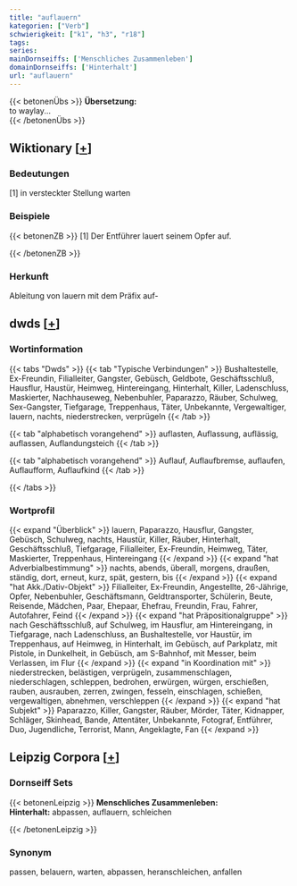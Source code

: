 ```yaml
---
title: "auflauern"
kategorien: ["Verb"]
schwierigkeit: ["k1", "h3", "r18"]
tags:
series:
mainDornseiffs: ['Menschliches Zusammenleben']
domainDornseiffs: ['Hinterhalt']
url: "auflauern"
---
```


{{< betonenÜbs >}}
**Übersetzung:**  
to waylay...  
{{< /betonenÜbs >}}

## Wiktionary [[+](https://de.wiktionary.org/wiki/auflauern)]

### Bedeutungen
[1] in versteckter Stellung warten  

### Beispiele
{{< betonenZB >}}
[1] Der Entführer lauert seinem Opfer auf.  

{{< /betonenZB >}}
### Herkunft
Ableitung von lauern mit dem Präfix auf-  



## dwds [[+](https://www.dwds.de/wb/auflauern)]

### Wortinformation
{{< tabs "Dwds" >}}
{{< tab "Typische Verbindungen" >}}
Bushaltestelle, Ex-Freundin, Filialleiter, Gangster, Gebüsch, Geldbote, Geschäftsschluß, Hausflur, Haustür, Heimweg, Hintereingang, Hinterhalt, Killer, Ladenschluss, Maskierter, Nachhauseweg, Nebenbuhler, Paparazzo, Räuber, Schulweg, Sex-Gangster, Tiefgarage, Treppenhaus, Täter, Unbekannte, Vergewaltiger, lauern, nachts, niederstrecken, verprügeln
{{< /tab >}}

{{< tab "alphabetisch vorangehend" >}}
auflasten, Auflassung, auflässig, auflassen, Auflandungsteich
{{< /tab >}}

{{< tab "alphabetisch vorangehend" >}}
Auflauf, Auflaufbremse, auflaufen, Auflaufform, Auflaufkind
{{< /tab >}}

{{< /tabs >}}

### Wortprofil
{{< expand "Überblick" >}} lauern, Paparazzo, Hausflur, Gangster, Gebüsch, Schulweg, nachts, Haustür, Killer, Räuber, Hinterhalt, Geschäftsschluß, Tiefgarage, Filialleiter, Ex-Freundin, Heimweg, Täter, Maskierter, Treppenhaus, Hintereingang {{< /expand >}}
{{< expand "hat Adverbialbestimmung" >}} nachts, abends, überall, morgens, draußen, ständig, dort, erneut, kurz, spät, gestern, bis {{< /expand >}}
{{< expand "hat Akk./Dativ-Objekt" >}} Filialleiter, Ex-Freundin, Angestellte, 26-Jährige, Opfer, Nebenbuhler, Geschäftsmann, Geldtransporter, Schülerin, Beute, Reisende, Mädchen, Paar, Ehepaar, Ehefrau, Freundin, Frau, Fahrer, Autofahrer, Feind {{< /expand >}}
{{< expand "hat Präpositionalgruppe" >}} nach Geschäftsschluß, auf Schulweg, im Hausflur, am Hintereingang, in Tiefgarage, nach Ladenschluss, an Bushaltestelle, vor Haustür, im Treppenhaus, auf Heimweg, in Hinterhalt, im Gebüsch, auf Parkplatz, mit Pistole, in Dunkelheit, in Gebüsch, am S-Bahnhof, mit Messer, beim Verlassen, im Flur {{< /expand >}}
{{< expand "in Koordination mit" >}} niederstrecken, belästigen, verprügeln, zusammenschlagen, niederschlagen, schleppen, bedrohen, erwürgen, würgen, erschießen, rauben, ausrauben, zerren, zwingen, fesseln, einschlagen, schießen, vergewaltigen, abnehmen, verschleppen {{< /expand >}}
{{< expand "hat Subjekt" >}} Paparazzo, Killer, Gangster, Räuber, Mörder, Täter, Kidnapper, Schläger, Skinhead, Bande, Attentäter, Unbekannte, Fotograf, Entführer, Duo, Jugendliche, Terrorist, Mann, Angeklagte, Fan {{< /expand >}}

## Leipzig Corpora [[+](https://corpora.uni-leipzig.de/en/res?word=auflauern&corpusId=deu_newscrawl-public_2018)]

### Dornseiff Sets
{{< betonenLeipzig >}}
**Menschliches Zusammenleben:**  
**Hinterhalt:** abpassen, auflauern, schleichen  

{{< /betonenLeipzig >}}

### Synonym
passen, belauern, warten, abpassen, heranschleichen, anfallen

